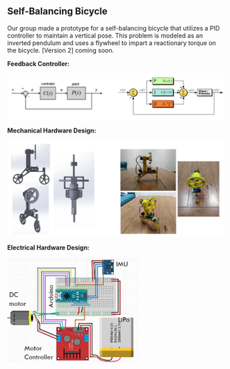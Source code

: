 Self-Balancing Bicycle
---
Our group made a prototype for a self-balancing bicycle that utilizes a PID controller to maintain a vertical pose. This problem is modeled as an inverted pendulum and uses a flywheel to impart a reactionary torque on the bicycle. [Version 2] coming soon.

**Feedback Controller:**

<img src="pics/FeedbackController.PNG" width="500">

**Mechanical Hardware Design:**

<img src="pics/HardwareDesign.PNG" width="500">

**Electrical Hardware Design:**

<img src="pics/WiringSchematic.PNG" width="300">
